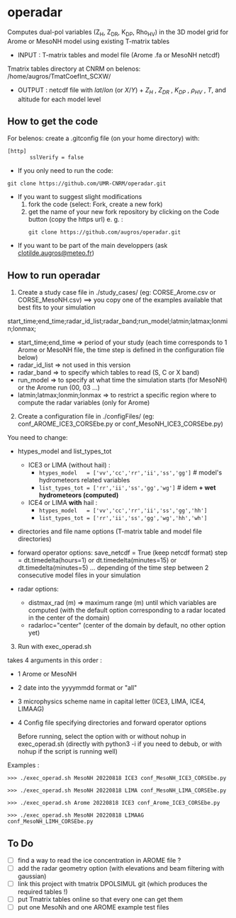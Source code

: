 # operadar
Computes dual-pol variables (Z<sub>H</sub>, Z<sub>DR</sub>, K<sub>DP</sub>, Rho<sub>HV</sub>) in the 3D model grid for Arome or MesoNH model using existing T-matrix tables
* INPUT  : T-matrix tables and model file (Arome .fa or MesoNH netcdf)
  
Tmatrix tables directory at CNRM on belenos:  /home/augros/TmatCoefInt_SCXW/
* OUTPUT : netcdf file with $lat/lon$ (or $X/Y$) + $Z_{H}$ , $Z_{DR}$ , $K_{DP}$ , $\rho_{HV}$ , $T$, and altitude for each model level

## How to get the code
For belenos: 
create a .gitconfig file (on your home directory) with:

```
[http]
       sslVerify = false
```

* If you only need to run the code:
```
git clone https://github.com/UMR-CNRM/operadar.git
```

* If you want to suggest slight modifications
  1. fork the code (select: Fork, create a new fork)
  2. get the name of your new fork repository by clicking on the Code button (copy the https url) 
     e. g. :
     ```
     git clone https://github.com/augros/operadar.git 
     ```
* If you want to be part of the main developpers (ask clotilde.augros@meteo.fr)


## How to run operadar
1) Create a study case file in ./study_cases/  (eg: CORSE_Arome.csv or CORSE_MesoNH.csv)
   ==> you copy one of the examples available that best fits to your simulation

 start_time;end_time;radar_id_list;radar_band;run_model;latmin;latmax;lonmin;lonmax;

* start_time;end_time => period of your study (each time corresponds to 1 Arome or MesoNH file, the time step is defined in the configuration file below)
* radar_id_list => not used in this version 
* radar_band => to specify which tables to read (S, C or X band)
* run_model => to specify at what time the simulation starts (for MesoNH) or the Arome run (00, 03 ...)
* latmin;latmax;lonmin;lonmax => to restrict a specific region where to compute the radar variables (only for Arome)
        
2) Create a configuration file in ./configFiles/ (eg: conf_AROME_ICE3_CORSEbe.py or conf_MesoNH_ICE3_CORSEbe.py)

You need to change:
* htypes_model and list_types_tot

   - ICE3 or LIMA (without hail) :
     - `htypes_model   = ['vv','cc','rr','ii','ss','gg']` # model's hydrometeors related variables
     - `list_types_tot = ['rr','ii','ss','gg','wg']`    # idem **+ wet hydrometeors (computed)**
   - ICE4 or LIMA **with** hail :
     - `htypes_model   = ['vv','cc','rr','ii','ss','gg','hh']`
     - `list_types_tot = ['rr','ii','ss','gg','wg','hh','wh']`
* directories and file name options (T-matrix table and model file directories)
* forward operator options:
  save_netcdf = True (keep netcdf format)
  step = dt.timedelta(hours=1) or dt.timedelta(minutes=15) or dt.timedelta(minutes=5) ... depending of the time step between 2 consecutive model files in your simulation
* radar options:
   * distmax_rad (m) => maximum range (m) until which variables are computed (with the default option corresponding to a radar located in the center of the domain)
   * radarloc="center" (center of the domain by default, no other option yet)

3) Run with exec_operad.sh
   
takes 4 arguments in this order :
- 1 Arome or MesoNH
- 2 date into the yyyymmdd format or "all"
- 3 microphysics scheme name in capital letter (ICE3, LIMA, ICE4, LIMAAG)
- 4 Config file specifying directories and forward operator options

  Before running, select the option with or without nohup in exec_operad.sh (directly with python3 -i if you need to debub, or with nohup if the script is running well)

Examples :

   `>>> ./exec_operad.sh MesoNH 20220818 ICE3 conf_MesoNH_ICE3_CORSEbe.py`
   
   `>>> ./exec_operad.sh MesoNH 20220818 LIMA conf_MesoNH_LIMA_CORSEbe.py`
   
   `>>> ./exec_operad.sh Arome 20220818 ICE3 conf_Arome_ICE3_CORSEbe.py`

   `>>> ./exec_operad.sh MesoNH 20220818 LIMAAG conf_MesoNH_LIMH_CORSEbe.py`

## To Do
- [ ] find a way to read the ice concentration in AROME file ?
- [ ] add the radar geometry option (with elevations and beam filtering with gaussian)
- [ ] link this project with tmatrix DPOLSIMUL git (which produces the required tables !)
- [ ] put Tmatrix tables online so that every one can get them
- [ ] put one MesoNh and one AROME example test files 
